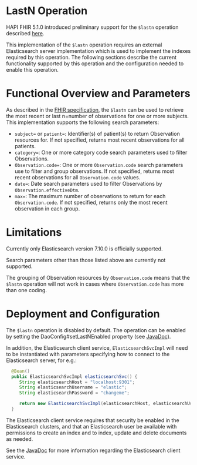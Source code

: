 # LastN Operation

HAPI FHIR 5.1.0 introduced preliminary support for the `$lastn` operation described [here](http://hl7.org/fhir/observation-operation-lastn.html).

This implementation of the `$lastn` operation requires an external Elasticsearch server implementation which is used to implement the indexes required by this operation. The following sections describe the current functionality supported by this operation and the configuration needed to enable this operation.

# Functional Overview and Parameters

As described in the [FHIR specification](http://hl7.org/fhir/observation-operation-lastn.html), the `$lastn` can be used to retrieve the most recent or last n=number of observations for one or more subjects. This implementation supports the following search parameters:

* `subject=` or `patient=`: Identifier(s) of patient(s) to return Observation resources for. If not specified, returns most recent observations for all patients.
* `category=`: One or more category code search parameters used to filter Observations.
* `Observation.code=`: One or more `Observation.code` search parameters use to filter and group observations. If not specified, returns most recent observations for all `Observation.code` values.
* `date=`: Date search parameters used to filter Observations by `Observation.effectiveDtm`.
* `max=`: The maximum number of observations to return for each `Observation.code`. If not specified, returns only the most recent observation in each group.

# Limitations

Currently only Elasticsearch version 7.10.0 is officially supported.

Search parameters other than those listed above are currently not supported.

The grouping of Observation resources by `Observation.code` means that the `$lastn` operation will not work in cases where `Observation.code` has more than one coding.

# Deployment and Configuration

The `$lastn` operation is disabled by default. The operation can be enabled by setting the DaoConfig#setLastNEnabled property (see [JavaDoc](/hapi-fhir/apidocs/hapi-fhir-jpaserver-api/ca/uhn/fhir/jpa/api/config/DaoConfig.html#setLastNEnabled(boolean))).

In addition, the Elasticsearch client service, `ElasticsearchSvcImpl` will need to be instantiated with parameters specifying how to connect to the Elasticsearch server, for e.g.:

```java
  @Bean()
  public ElasticsearchSvcImpl elasticsearchSvc() {
     String elasticsearchHost = "localhost:9301";
     String elasticsearchUsername = "elastic";
     String elasticsearchPassword = "changeme";

     return new ElasticsearchSvcImpl(elasticsearchHost, elasticsearchUsername, elasticsearchPassword);
  }
```

The Elasticsearch client service requires that security be enabled in the Elasticsearch clusters, and that an Elasticsearch user be available with permissions to create an index and to index, update and delete documents as needed.

See the [JavaDoc](/hapi-fhir/apidocs/hapi-fhir-jpaserver-base/ca/uhn/fhir/jpa/search/lastn/IElasticsearchSvc.html) for more information regarding the Elasticsearch client service.
